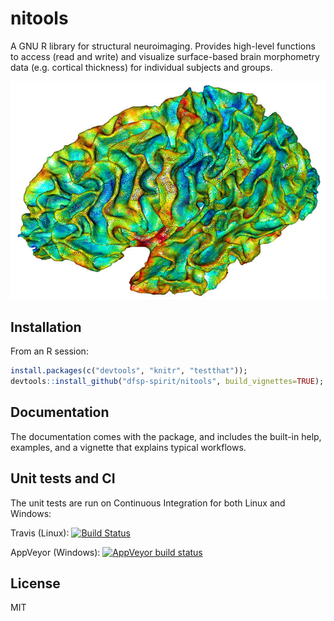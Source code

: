 # nitools 
A GNU R library for structural neuroimaging. Provides high-level functions to access (read and write) and visualize surface-based brain morphometry data (e.g. cortical thickness) for individual subjects and groups.

![Vis](./vignettes/rgl_brain_ct.jpg?raw=true "Cortical thickness visualization")


## Installation

From an R session:

```r
install.packages(c("devtools", "knitr", "testthat"));
devtools::install_github("dfsp-spirit/nitools", build_vignettes=TRUE);
```

## Documentation

The documentation comes with the package, and includes the built-in help, examples, and a vignette that explains typical workflows.


## Unit tests and CI

The unit tests are run on Continuous Integration for both Linux and Windows:

Travis (Linux):  [![Build Status](https://travis-ci.org/dfsp-spirit/nitools.svg?branch=master)](https://travis-ci.org/dfsp-spirit/nitools)

AppVeyor (Windows): [![AppVeyor build status](https://ci.appveyor.com/api/projects/status/github/dfsp-spirit/nitools?branch=master&svg=true)](https://ci.appveyor.com/project/dfsp-spirit/nitools)

## License

MIT
